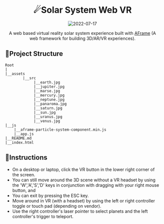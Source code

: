 <div align="center">
<h1> ☄Solar System Web VR</h1>


![2022-07-17](https://user-images.githubusercontent.com/87236107/179387006-9932d262-19e9-496c-aae0-4d326bc9e5d6.png)

A web based virtual reality solar system experience built with [AFrame](https://github.com/aframevr/aframe) (A web framework for building 3D/AR/VR experiences).
</div>

<h2>🌠Project Structure </h2>

```
Root
|
|__assets
        |__src
             |__earth.jpg
             |__jupiter.jpg
             |__marse.jpg
             |__mercury.jpg
             |__neptune.jpg
             |__panaroma.jpg
             |__saturn.jpg
             |__sun.jpg
             |__uranus.jpg
             |__venus.jpg
|__js
    |__aframe-particle-system-component.min.js
    |__app.js
|__README.md
|__index.html

```

<h2> 🌠Instructions </h2>

* On a desktop or laptop, click the VR button in the lower right corner of the screen. 
* You can still move around the 3D scene without a VR headset by using the 'W','A','S','D' keys in conjunction with dragging with your right mouse button, and
* You can exit by pressing the ESC key.
* Move around in VR (with a headset) by using the left or right controller toggle or touch pad (depending on vendor). 
* Use the right controller's laser pointer to select planets and the left controller's trigger to teleport.
